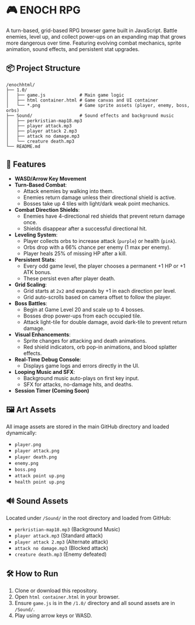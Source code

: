 # 🎮 ENOCH RPG

A turn-based, grid-based RPG browser game built in JavaScript. Battle enemies, level up, and collect power-ups on an expanding map that grows more dangerous over time. Featuring evolving combat mechanics, sprite animation, sound effects, and persistent stat upgrades.

## 📦 Project Structure

```
/enochhtml/
├── 1.0/
│   ├── game.js             # Main game logic
│   ├── html container.html # Game canvas and UI container
│   └── *.png               # Game sprite assets (player, enemy, boss, orbs)
├── Sound/                  # Sound effects and background music
│   ├── perkristian-map18.mp3
│   ├── player attack.mp3
│   ├── player attack 2.mp3
│   ├── attack no damage.mp3
│   └── creature death.mp3
└── README.md
```

## 🚀 Features

- **WASD/Arrow Key Movement**
- **Turn-Based Combat**:
  - Attack enemies by walking into them.
  - Enemies return damage unless their directional shield is active.
  - Bosses take up 4 tiles with light/dark weak point mechanics.
- **Combat Direction Shields**:
  - Enemies have 4-directional red shields that prevent return damage once.
  - Shields disappear after a successful directional hit.
- **Leveling System**:
  - Player collects orbs to increase attack (`purple`) or health (`pink`).
  - Orbs drop with a 66% chance per enemy (1 max per enemy).
  - Player heals 25% of missing HP after a kill.
- **Persistent Stats**:
  - Every odd game level, the player chooses a permanent +1 HP or +1 ATK bonus.
  - These persist even after player death.
- **Grid Scaling**:
  - Grid starts at `2x2` and expands by +1 in each direction per level.
  - Grid auto-scrolls based on camera offset to follow the player.
- **Boss Battles**:
  - Begin at Game Level 20 and scale up to 4 bosses.
  - Bosses drop power-ups from each occupied tile.
  - Attack light-tile for double damage, avoid dark-tile to prevent return damage.
- **Visual Enhancements**:
  - Sprite changes for attacking and death animations.
  - Red shield indicators, orb pop-in animations, and blood splatter effects.
- **Real-Time Debug Console**:
  - Displays game logs and errors directly in the UI.
- **Looping Music and SFX**:
  - Background music auto-plays on first key input.
  - SFX for attacks, no-damage hits, and deaths.
- **Session Timer (Coming Soon)**

## 🖼 Art Assets

All image assets are stored in the main GitHub directory and loaded dynamically:
- `player.png`
- `player attack.png`
- `player death.png`
- `enemy.png`
- `boss.png`
- `attack point up.png`
- `health point up.png`

## 🔊 Sound Assets

Located under `/Sound/` in the root directory and loaded from GitHub:
- `perkristian-map18.mp3` (Background Music)
- `player attack.mp3` (Standard attack)
- `player attack 2.mp3` (Alternate attack)
- `attack no damage.mp3` (Blocked attack)
- `creature death.mp3` (Enemy defeated)

## 🛠 How to Run

1. Clone or download this repository.
2. Open `html container.html` in your browser.
3. Ensure `game.js` is in the `/1.0/` directory and all sound assets are in `/Sound/`.
4. Play using arrow keys or WASD.
